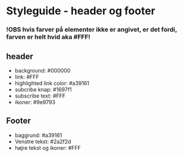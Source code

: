 # Styleguide - header og footer

### !OBS hvis farver på elementer ikke er angivet, er det fordi, farven er helt hvid aka #FFF!

## header
  * background: #000000
  * link: #FFF
  * highlighted link color: #a39161
  * subcribe knap: #1697f1
  * subscribe text: #FFF
  * ikoner: #9e9793
## Footer
 * baggrund: #a39161
 * Venstre tekst: #2a2f2d
 * højre tekst og ikoner: #FFF  
 



